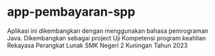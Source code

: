 # app-pembayaran-spp
Aplikasi ini dikembangkan dengan menggunakan bahasa pemrograman Java.
Dikembangkan sebagai project Uji Kompetensi program keahlian Rekayasa Perangkat Lunak SMK Negeri 2 Kuningan Tahun 2023
